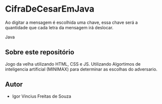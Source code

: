 
# CifraDeCesarEmJava
Ao digitar a mensagem é escolhida uma chave, essa chave será a quantidade que cada letra da mensagem irá deslocar.


Java
## Sobre este repositório

Jogo da velha utilizando HTML, CSS e JS. Utilizando Algortimos de inteligencia artificial (MINIMAX) para determinar as escolhas do adversario.

## Autor

* Igor Vincius Freitas de Souza
